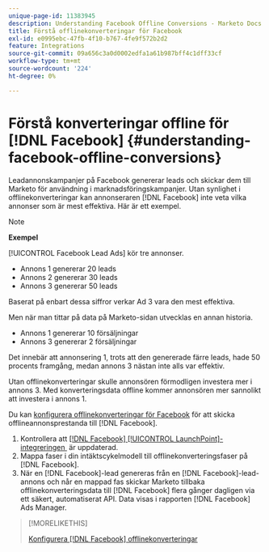 ```yaml
---
unique-page-id: 11383945
description: Understanding Facebook Offline Conversions - Marketo Docs - Product Documentation
title: Förstå offlinekonverteringar för Facebook
exl-id: e0995ebc-47fb-4f10-b767-4fe9f572b2d2
feature: Integrations
source-git-commit: 09a656c3a0d0002edfa1a61b987bff4c1dff33cf
workflow-type: tm+mt
source-wordcount: '224'
ht-degree: 0%

---
```


# Förstå konverteringar offline för [!DNL Facebook] {#understanding-facebook-offline-conversions}

Leadannonskampanjer på Facebook genererar leads och skickar dem till Marketo för användning i marknadsföringskampanjer. Utan synlighet i offlinekonverteringar kan annonseraren [!DNL Facebook] inte veta vilka annonser som är mest effektiva. Här är ett exempel.

>[!NOTE]
>
>**Exempel**
>
>[!UICONTROL Facebook Lead Ads] kör tre annonser.
>
>* Annons 1 genererar 20 leads
>* Annons 2 genererar 30 leads
>* Annons 3 genererar 50 leads
>
>Baserat på enbart dessa siffror verkar Ad 3 vara den mest effektiva.
>
>Men när man tittar på data på Marketo-sidan utvecklas en annan historia.
>
>* Annons 1 genererar 10 försäljningar
>* Annons 3 genererar 2 försäljningar
>
>Det innebär att annonsering 1, trots att den genererade färre leads, hade 50 procents framgång, medan annons 3 nästan inte alls var effektiv.
>
>Utan offlinekonverteringar skulle annonsören förmodligen investera mer i annons 3. Med konverteringsdata offline kommer annonsören mer sannolikt att investera i annons 1.

Du kan [konfigurera offlinekonverteringar för Facebook](/help/marketo/product-docs/demand-generation/facebook/set-up-facebook-offline-conversions.md) för att skicka offlineannonsprestanda till [!DNL Facebook].

1. Kontrollera att [[!DNL Facebook] [!UICONTROL LaunchPoint]-integreringen &#x200B;](/help/marketo/product-docs/demand-generation/ad-network-integrations/add-facebook-custom-audiences-as-a-launchpoint-service.md) är uppdaterad.
1. Mappa faser i din intäktscykelmodell till offlinekonverteringsfaser på [!DNL Facebook].
1. När en [!DNL Facebook]-lead genereras från en [!DNL Facebook]-lead-annons och når en mappad fas skickar Marketo tillbaka offlinekonverteringsdata till [!DNL Facebook] flera gånger dagligen via ett säkert, automatiserat API. Data visas i rapporten [!DNL Facebook] Ads Manager.

>[!MORELIKETHIS]
>
>[Konfigurera [!DNL Facebook] offlinekonverteringar](/help/marketo/product-docs/demand-generation/facebook/set-up-facebook-offline-conversions.md)
